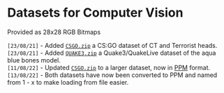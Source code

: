 # Datasets for Computer Vision
Provided as 28x28 RGB Bitmaps

`[23/08/21]` - Added [`CSGO.zip`](https://github.com/TFCNN/DOCS/raw/main/DATASETS/CSGO.zip) a CS:GO dataset of CT and Terrorist heads.<br>
`[23/08/21]` - Added [`QUAKE3.zip`](https://github.com/TFCNN/DOCS/raw/main/DATASETS/QUAKE3.zip) a Quake3/QuakeLive dataset of the aqua blue bones model.<br>
`[11/08/22]` - Updated [`CSGO.zip`](https://github.com/TFCNN/DOCS/raw/main/DATASETS/CSGO.zip) to a larger dataset, now in [PPM](http://netpbm.sourceforge.net/doc/ppm.html) format.<br>
`[13/08/22]` - Both datasets have now been converted to PPM and named from 1 - x to make loading from file easier.
